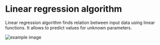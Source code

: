 # Linear regression algorithm

Linear regression algorithm finds relation between input data using linear functions. It allows to predict values for unknown parameters.

![example image](https://upload.wikimedia.org/wikipedia/commons/thumb/e/ec/Anscombe%27s_quartet_3.svg/2560px-Anscombe%27s_quartet_3.svg.png)
